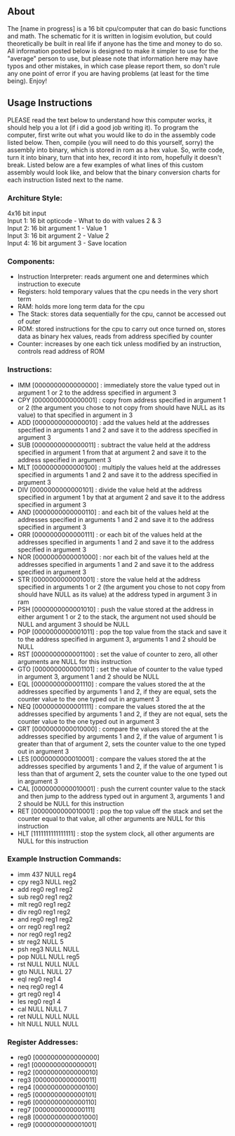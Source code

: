 ## About  
The [name in progress] is a 16 bit cpu/computer that can do basic functions and math. The schematic for it is written in logisim evolution, but could theoretically be built in real life if anyone has the time and money to do so. All information posted below is designed to make it simpler to use for the "average" person to use, but please note that information here may have typos and other mistakes, in which case please report them, so don't rule any one point of error if you are having problems (at least for the time being). Enjoy!  

## Usage Instructions  
PLEASE read the text below to understand how this computer works, it should help you a lot (if i did a good job writing it). To program the computer, first write out what you would like to do in the assembly code listed below. Then, compile (you will need to do this yourself, sorry) the assembly into binary, which is stored in rom as a hex value. So, write code, turn it into binary, turn that into hex, record it into rom, hopefully it doesn't break. Listed below are a few examples of what lines of this custom assembly would look like, and below that the binary conversion charts for each instruction listed next to the name.   
   
### Architure Style:   
4x16 bit input   
Input 1: 16 bit opticode - What to do with values 2 & 3   
Input 2:  16 bit argument 1 - Value 1   
Input 3:  16 bit argument 2 - Value 2   
Input 4:  16 bit argument 3 - Save location  

### Components:

- Instruction Interpreter: reads argument one and determines which instruction to execute
- Registers: hold temporary values that the cpu needs in the very short term
- RAM: holds more long term data for the cpu
- The Stack: stores data sequentially for the cpu, cannot be accessed out of outer
- ROM: stored instructions for the cpu to carry out once turned on, stores data as binary hex values, reads from address specified by counter
- Counter: increases by one each tick unless modified by an instruction, controls read address of ROM

### Instructions:  
  
- IMM [0000000000000000] : immediately store the value typed out in argument 1 or 2 to the address specified in argument 3    
- CPY [0000000000000001] : copy from address specified in argument 1 or 2 (the argument you chose to not copy from should have NULL as its value) to that specified in argument in 3  
- ADD [0000000000000010] : add the values held at the addresses specified in arguments 1 and 2 and save it to the address specified in argument 3   
- SUB [0000000000000011] : subtract the value held at the address specified in argument 1 from that at argument 2 and save it to the address specified in argument 3   
- MLT [0000000000000100] : multiply the values held at the addresses specified in arguments 1 and 2 and save it to the address specified in argument 3   
- DIV [0000000000000101] : divide the value held at the address specified in argument 1 by that at argument 2 and save it to the address specified in argument 3  
- AND [0000000000000110] : and each bit of the values held at the addresses specified in arguments 1 and 2 and save it to the address specified in argument 3   
- ORR [0000000000000111] : or each bit of the values held at the addresses specified in arguments 1 and 2 and save it to the address specified in argument 3   
- NOR [0000000000001000] : nor each bit of the values held at the addresses specified in arguments 1 and 2 and save it to the address specified in argument 3   
- STR [0000000000001001] : store the value held at the address specified in arguments 1 or 2 (the argument you chose to not copy from should have NULL as its value) at the address typed in argument 3 in ram
- PSH [0000000000001010] : push the value stored at the address in either argument 1 or 2 to the stack, the argument not used should be NULL and argument 3 should be NULL   
- POP [0000000000001011] : pop the top value from the stack and save it to the address specified in argument 3, arguments 1 and 2 should be NULL   
- RST [0000000000001100] : set the value of counter to zero, all other arguments are NULL for this instruction         
- GTO [0000000000001101] : set the value of counter to the value typed in argument 3, argument 1 and 2 should be NULL   
- EQL [0000000000001110] : compare the values stored the at the addresses specified by arguments 1 and 2, if they are equal, sets the counter value to the one typed out in argument 3   
- NEQ [0000000000001111] : compare the values stored the at the addresses specified by arguments 1 and 2, if they are not equal, sets the counter value to the one typed out in argument 3    
- GRT [0000000000010000] : compare the values stored the at the addresses specified by arguments 1 and 2, if the value of argument 1 is greater than that of argument 2, sets the counter value to the one typed out in argument 3    
- LES [0000000000010001] : compare the values stored the at the addresses specified by arguments 1 and 2, if the value of argument 1 is less than that of argument 2, sets the counter value to the one typed out in argument 3    
- CAL [0000000000010001] : push the current counter value to the stack and then jump to the address typed out in argument 3, arguments 1 and 2 should be NULL for this instruction     
- RET [0000000000010001] : pop the top value off the stack and set the counter equal to that value, all other arguments are NULL for this instruction     
- HLT [1111111111111111] : stop the system clock, all other arguments are NULL for this instruction   

### Example Instruction Commands:  
  
- imm 437 NULL reg4  
- cpy reg3 NULL reg2  
- add reg0 reg1 reg2      
- sub reg0 reg1 reg2     
- mlt reg0 reg1 reg2    
- div reg0 reg1 reg2   
- and reg0 reg1 reg2   
- orr reg0 reg1 reg2   
- nor reg0 reg1 reg2   
- str reg2 NULL 5   
- psh reg3 NULL NULL   
- pop NULL NULL reg5   
- rst NULL NULL NULL   
- gto NULL NULL 27   
- eql reg0 reg1 4   
- neq reg0 reg1 4   
- grt reg0 reg1 4   
- les reg0 reg1 4   
- cal NULL NULL 7  
- ret NULL NULL NULL   
- hlt NULL NULL NULL   

### Register Addresses:   

- reg0 [0000000000000000]     
- reg1 [0000000000000001]       
- reg2 [0000000000000010]    
- reg3 [0000000000000011]       
- reg4 [0000000000000100]    
- reg5 [0000000000000101]    
- reg6 [0000000000000110]    
- reg7 [0000000000000111]    
- reg8 [0000000000001000]      
- reg9 [0000000000001001]       
